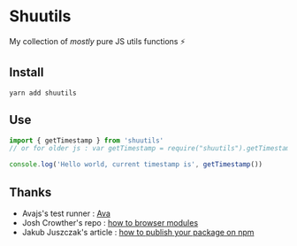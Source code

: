 # Shuutils

My collection of *mostly* pure JS utils functions :zap:

## Install

`yarn add shuutils`

## Use

```js
import { getTimestamp } from 'shuutils'
// or for older js : var getTimestamp = require("shuutils").getTimestamp

console.log('Hello world, current timestamp is', getTimestamp())
```

## Thanks

- Avajs's test runner : [Ava](https://github.com/avajs/ava)
- Josh Crowther's repo : [how to browser modules](https://github.com/jshcrowthe/howto-browser-modules)
- Jakub Juszczak's article : [how to publish your package on npm](https://hackernoon.com/how-to-publish-your-package-on-npm-7fc1f5aae600)